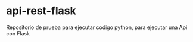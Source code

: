 # api-rest-flask
Repositorio de prueba para ejecutar codigo python, para ejecutar una Api con Flask

